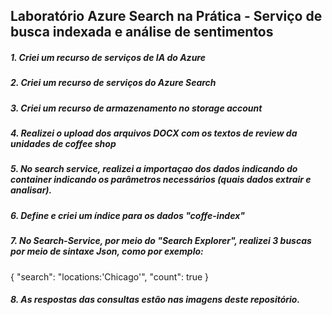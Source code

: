 ## Laboratório Azure Search na Prática - Serviço de busca indexada e análise de sentimentos

##### 1. Criei um recurso de serviços de IA do Azure

##### 2. Criei um recurso de serviços do Azure Search

##### 3. Criei um recurso de armazenamento no storage account

##### 4. Realizei o upload dos arquivos DOCX com os textos de review da unidades de coffee shop

##### 5. No search service, realizei a importaçao dos dados indicando do container indicando os parâmetros necessários (quais dados extrair e analisar).

##### 6. Define e criei um índice para os dados "coffe-index"

##### 7. No Search-Service, por meio do "Search Explorer", realizei 3 buscas por meio de sintaxe Json, como por exemplo:

{
 "search": "locations:'Chicago'",
 "count": true
}

##### 8. As respostas das consultas estão nas imagens deste repositório.


